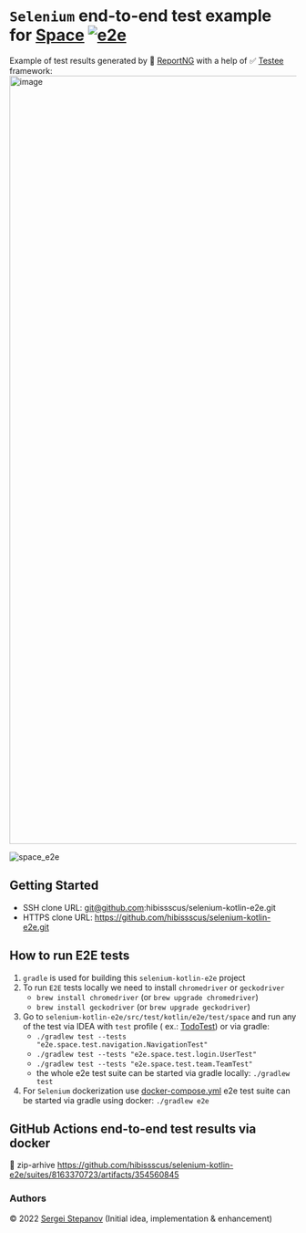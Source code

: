 `Selenium` end-to-end test example for [Space](https://www.jetbrains.com/space/) [![e2e](https://github.com/hibissscus/selenium-kotlin-e2e/actions/workflows/e2e.yml/badge.svg)](https://github.com/hibissscus/selenium-kotlin-e2e/actions/workflows/e2e.yml)
=================================

Example of test results generated by 🌈 [ReportNG](https://github.com/hibissscus/reportng) with a help of
✅ [Testee](https://github.com/hibissscus/testee) framework:
<img width="1347" alt="image" src="https://user-images.githubusercontent.com/1389501/187028838-42a5cb04-6b76-4df7-aa89-5ce4db9acfa9.png">

![space_e2e](https://user-images.githubusercontent.com/1389501/189634353-a56388ef-0eb2-4170-b2df-37c6804252f4.gif)

## Getting Started

- SSH clone URL: git@github.com:hibissscus/selenium-kotlin-e2e.git
- HTTPS clone URL: https://github.com/hibissscus/selenium-kotlin-e2e.git

## How to run E2E tests

1. `gradle` is used for building this `selenium-kotlin-e2e` project
2. To run `E2E` tests locally we need to install `chromedriver` or `geckodriver`
    - `brew install chromedriver` (or `brew upgrade chromedriver`)
    - `brew install geckodriver` (or `brew upgrade geckodriver`)
3. Go to `selenium-kotlin-e2e/src/test/kotlin/e2e/test/space` and run any of the test via IDEA with `test` profile (
   ex.: [TodoTest](https://github.com/hibissscus/selenium-kotlin-e2e/blob/master/src/test/kotlin/e2e/space/test/todo/TodoTest.kt))
   or via gradle:
   - ``./gradlew test --tests "e2e.space.test.navigation.NavigationTest"``
   - ``./gradlew test --tests "e2e.space.test.login.UserTest"``
   - ``./gradlew test --tests "e2e.space.test.team.TeamTest"``
   - the whole e2e test suite can be started via gradle locally:
   ``./gradlew test``
4. For `Selenium` dockerization use [docker-compose.yml](https://github.com/hibissscus/selenium-kotlin-e2e/blob/master/docker-compose.yml)
   e2e test suite can be started via gradle using docker:
   ``
   ./gradlew e2e
   ``

## GitHub Actions end-to-end test results via docker

👀 zip-arhive https://github.com/hibissscus/selenium-kotlin-e2e/suites/8163370723/artifacts/354560845

### Authors

© 2022 [Sergei Stepanov](https://github.com/hibissscus) (Initial idea, implementation & enhancement)
